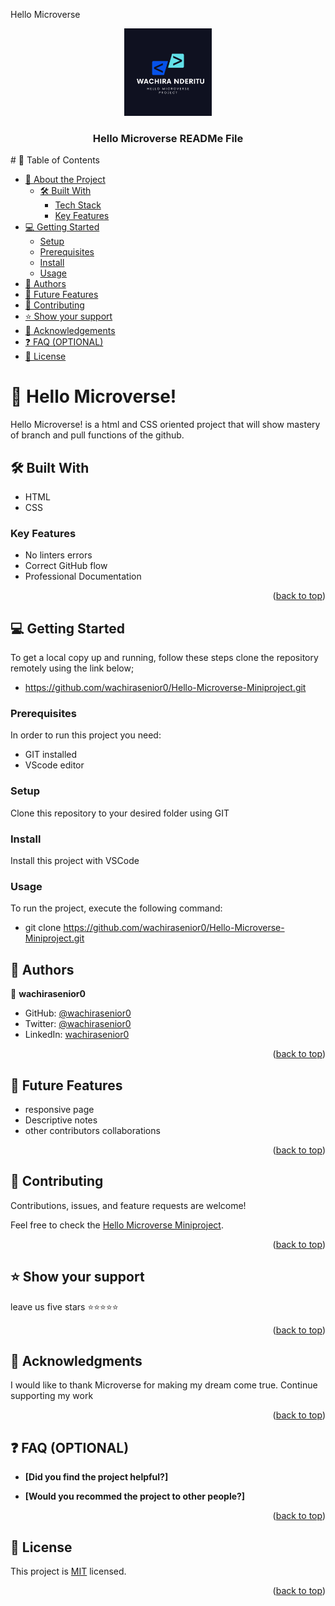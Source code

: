 <a name="readme-top">Hello Microverse</a>

<div align="center">
  <img src="murple_logo.png" alt="logo" width="140"  height="auto" />
  <br/>
  <h3><b>Hello Microverse READMe File</b></h3>
</div>
# 📗 Table of Contents

- [📖 About the Project](#about-project)
  - [🛠 Built With](#built-with)
    - [Tech Stack](#tech-stack)
    - [Key Features](#key-features)
- [💻 Getting Started](#getting-started)
  - [Setup](#setup)
  - [Prerequisites](#prerequisites)
  - [Install](#install)
  - [Usage](#usage)
- [👥 Authors](#authors)
- [🔭 Future Features](#future-features)
- [🤝 Contributing](#contributing)
- [⭐️ Show your support](#support)
- [🙏 Acknowledgements](#acknowledgements)
- [❓ FAQ (OPTIONAL)](#faq)
- [📝 License](#license)

# 📖 Hello Microverse! <a name="about-project"></a>

Hello Microverse! is a html and CSS oriented project that will show mastery of branch and pull functions of the github. 

## 🛠 Built With <a name="built-with"> </a>
- HTML 
- CSS

### Key Features <a name="key-features"></a>

- No linters errors
- Correct GitHub flow
- Professional Documentation

<p align="right">(<a href="#readme-top">back to top</a>)</p>

## 💻 Getting Started <a name="getting-started"></a>

To get a local copy up and running, follow these steps clone the repository remotely using the link below; 

- https://github.com/wachirasenior0/Hello-Microverse-Miniproject.git 

### Prerequisites

In order to run this project you need:
- GIT installed
- VScode editor


### Setup

Clone this repository to your desired folder using GIT

### Install

Install this project with VSCode

### Usage

To run the project, execute the following command:
- git clone https://github.com/wachirasenior0/Hello-Microverse-Miniproject.git 

## 👥 Authors <a name="authors"></a>

👤 **wachirasenior0**

- GitHub: [@wachirasenior0](https://github.com/githubhandle)
- Twitter: [@wachirasenior0](https://twitter.com/twitterhandle)
- LinkedIn: [wachirasenior0](https://linkedin.com/in/linkedinhandle)


<p align="right">(<a href="#readme-top">back to top</a>)</p>

## 🔭 Future Features <a name="future-features"></a>

- responsive page 
- Descriptive notes
- other contributors collaborations

<p align="right">(<a href="#readme-top">back to top</a>)</p>

## 🤝 Contributing <a name="contributing"></a>

Contributions, issues, and feature requests are welcome!

Feel free to check the [Hello Microverse Miniproject](https://github.com/wachirasenior0/Hello-Microverse-Miniproject.git).

<p align="right">(<a href="#readme-top">back to top</a>)</p>

## ⭐️ Show your support <a name="support"></a>

leave us five stars ⭐️⭐️⭐️⭐️⭐️

<p align="right">(<a href="#readme-top">back to top</a>)</p>

## 🙏 Acknowledgments <a name="acknowledgements"></a>

I would like to thank Microverse for making my dream come true. Continue supporting my work

<p align="right">(<a href="#readme-top">back to top</a>)</p>

## ❓ FAQ (OPTIONAL) <a name="faq"></a>

- **[Did you find the project helpful?]**

- **[Would you recommed the project to other people?]**

<p align="right">(<a href="#readme-top">back to top</a>)</p>

## 📝 License <a name="license"></a>

This project is [MIT](https://choosealicense.com/licenses/mit/) licensed.
<p align="right">(<a href="#readme-top">back to top</a>)</p>
